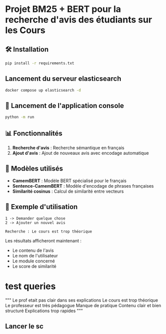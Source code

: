 # Projet BM25 + BERT pour la recherche d'avis des étudiants sur les Cours

## 🛠️ Installation

```bash
pip install -r requirements.txt
```
## Lancement du serveur elasticsearch

```bash
docker compose up elasticsearch -d
```

## 🚀 Lancement de l'application console 

```bash
python -m run
```

## 📊 Fonctionnalités

1. **Recherche d'avis** : Recherche sémantique en français
2. **Ajout d'avis** : Ajout de nouveaux avis avec encodage automatique

## 🔧 Modèles utilisés

- **CamemBERT** : Modèle BERT spécialisé pour le français
- **Sentence-CamemBERT** : Modèle d'encodage de phrases françaises
- **Similarité cosinus** : Calcul de similarité entre vecteurs

## 📝 Exemple d'utilisation

```
1 -> Demander quelque chose
2 -> Ajouter un nouvel avis

Recherche : Le cours est trop théorique
```

Les résultats afficheront maintenant :

- Le contenu de l'avis
- Le nom de l'utilisateur
- Le module concerné
- Le score de similarité

# test queries

"""
Le prof etait pas clair dans ses explications
Le cours est trop théorique
Le professeur est très pédagogue
Manque de pratique
Contenu clair et bien structuré
Explications trop rapides
"""

## Lancer le sc
